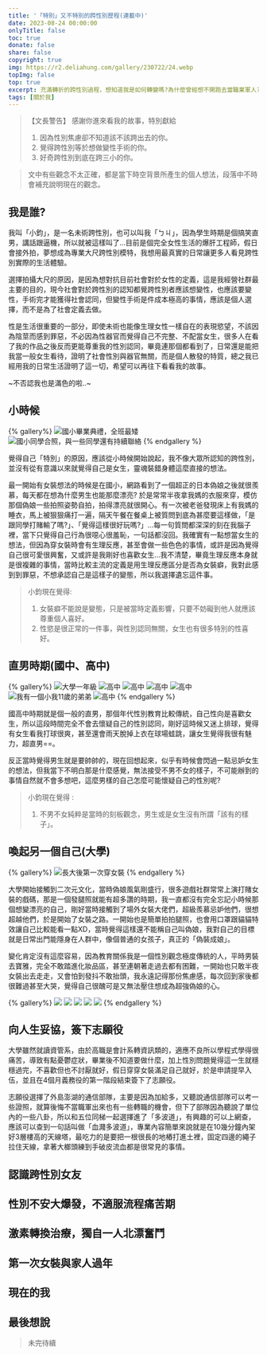```yaml
---
title: '「特別」又不特別的跨性別歷程(連載中)'
date: 2023-08-24 00:00:00
onlyTitle: false
toc: true
donate: false
share: false
copyright: true
img: https://r2.deliahung.com/gallery/230722/24.webp
topImg: false
top: true
excerpt: 充滿轉折的跨性別過程，想知道我是如何轉變嗎?為什麼曾經想不開跑去當職業軍人?想成為大尺模特的原因?特別獻給...因為性別焦慮卻不知道該不該跨出去的你、覺得跨性別等於想做變性手術的你或是好奇跨性別到底在跨三小的你。
tags: [關於我]
---
```


>【文長警告】
> 感謝你進來看我的故事，特別獻給
> 1. 因為性別焦慮卻不知道該不該跨出去的你。
> 2. 覺得跨性別等於想做變性手術的你。
> 3. 好奇跨性別到底在跨三小的你。

> 文中有些觀念不太正確，都是當下時空背景所產生的個人想法，段落中不時會補充說明現在的觀念。

## 我是誰?

我叫「小鈞」，是一名未術跨性別，也可以叫我「ㄅㄐ」，因為學生時期是個搞笑直男，講話跟逼機，所以就被這樣叫了...目前是個完全女性生活的爆肝工程師，假日會接外拍，夢想成為專業大尺跨性別模特，我想用最真實的日常讓更多人看見跨性別實際的生活體驗。

選擇拍攝大尺的原因，是因為想對抗目前社會對於女性的定義，這是我經營社群最主要的目的，現今社會對於跨性別的認知都覺跨性別者應該想變性，也應該要變性，手術完才能獲得社會認同，但變性手術是件成本極高的事情，應該是個人選擇，而不是為了社會定義去做。

性是生活很重要的一部分，即使未術也能像生理女性一樣自在的表現慾望，不該因為陰莖而感到罪惡，不必因為性器官而覺得自己不完整、不配當女生，很多人在看了我的作品之後反而更能尊重我的性別認同，畢竟連那個都看到了，日常還是能把我當一般女生看待，證明了社會性別與器官無關，而是個人散發的特質，總之我已經用我的日常生活證明了這一切，希望可以再往下看看我的故事。

~不否認我也是滿色的啦..~

## 小時候

{% gallery%}
![國小畢業典禮，全班最矮](https://r2.deliahung.com/aboutMe/T1/01.webp)
![國小同學合照，與一些同學還有持續聯絡](https://r2.deliahung.com/aboutMe/T1/02.webp)
{% endgallery %}

覺得自己「特別」的原因，應該從小時候開始說起，我不像大眾所認知的跨性別，並沒有從有意識以來就覺得自己是女生，靈魂裝錯身體這麼直接的想法。

最一開始有女裝想法的時候是在國小，網路看到了一個超正的日本偽娘之後就很羨慕，每天都在想為什麼男生也能那麼漂亮? 於是常常半夜拿我媽的衣服來穿，模仿那個偽娘一些拍照姿勢自拍，拍得漂亮就很開心。有一次被老爸發現床上有我媽的睡衣，馬上被狠狠痛打一遍，隔天午餐在餐桌上被質問到底為甚麼要這樣做，「是跟同學打賭輸了嗎?」、「覺得這樣很好玩嗎?」...每一句質問都深深的刻在我腦子裡，當下只覺得自己行為很噁心很羞恥，一句話都沒回。我確實有一點想當女生的想法，但因為穿女裝時會有生理反應，甚至會做一些色色的事情，或許是因為覺得自己很可愛很興奮，又或許是我剛好也喜歡女生...我不清楚，畢竟生理反應本身就是很複雜的事情，當時比較主流的定義是用生理反應區分是否為女裝癖，我對此感到到罪惡，不想承認自己是這樣子的變態，所以我選擇遺忘這件事。

> 小鈞現在覺得:
> 1. 女裝癖不能說是變態，只是被當時定義影響，只要不妨礙到他人就應該尊重個人喜好。
> 2. 性慾是很正常的一件事，與性別認同無關，女生也有很多特別的性喜好。

## 直男時期(國中、高中)

{% gallery%}
![大學一年級](https://r2.deliahung.com/aboutMe/T2/03.webp)
![高中](https://r2.deliahung.com/aboutMe/T2/02.webp)
![高中](https://r2.deliahung.com/aboutMe/T2/01.webp)
![高中](https://r2.deliahung.com/aboutMe/T2/06.webp)
![高中](https://r2.deliahung.com/aboutMe/T2/04.webp)
![我有一個小我11歲的弟弟](https://r2.deliahung.com/aboutMe/T2/05.webp)
![高中](https://r2.deliahung.com/aboutMe/T2/07.webp)
{% endgallery %}

國高中時期就是個一般的直男，那個年代性別教育比較傳統，自己性向是喜歡女生，所以這段時間完全不會去懷疑自己的性別認同，剛好這時候又迷上排球，覺得有女生看我打球很爽，甚至還會雨天脫掉上衣在球場蛙跳，讓女生覺得我很有魅力，超直男==。

反正當時覺得男生就是要帥帥的，現在回想起來，似乎有時候會閃過一點忌妒女生的想法，但我當下不明白那是什麼感覺，無法接受不男不女的樣子，不可能辦到的事情自然就不會多想吧，這麼男樣的自己怎麼可能懷疑自己的性別呢?

> 小鈞現在覺得 :
> 1. 不男不女純粹是當時的刻板觀念，男生或是女生沒有所謂「該有的樣子」。

## 喚起另一個自己(大學)

{% gallery%}
![長大後第一次穿女裝](https://r2.deliahung.com/aboutMe/T3/04.webp)
{% endgallery %}

大學開始接觸到二次元文化，當時偽娘風氣剛盛行，很多遊戲社群常常上演打賭女裝的戲碼，那是一個發腿照就能有超多讚的時期，我一直都沒有完全忘記小時候那個想變漂亮的自己，剛好當時接觸到了場外女裝大佬們，超級羨慕忌妒他們，很想超越他們，於是開始了女裝之路。一開始也是簡單拍拍腿照，也會用口罩跟貓貓特效讓自己比較能看一點XD，當時覺得這樣還不能稱自己叫偽娘，我對自己的目標就是日常出門能隱身在人群中，像個普通的女孩子，真正的「偽裝成娘」。

變化肯定沒有這麼容易，因為教育關係我是一個性別觀念極度傳統的人，平時男裝去寶雅，完全不敢踏進化妝品區，甚至連朝著走過去都有困難，一開始也只敢半夜女裝出去走走，又會怕到發抖不敢抬頭，我永遠記得那份焦慮感，每次回到家後都很難過甚至大哭，覺得自己很醜可是又無法壓住想成為超強偽娘的心。

{% gallery%}
![](https://r2.deliahung.com/aboutMe/T3/01.webp)
![](https://r2.deliahung.com/aboutMe/T3/02.webp)
![](https://r2.deliahung.com/aboutMe/T3/03.webp)
![](https://r2.deliahung.com/aboutMe/T3/05.webp)
![](https://r2.deliahung.com/aboutMe/T3/06.webp)
{% endgallery %}

## 向人生妥協，簽下志願役

大學雖然就讀資管系，由於高職是會計系轉資訊類的，適應不良所以學程式學得很痛苦，導致有點憂鬱症狀，畢業後不知道要做什麼，加上性別問題覺得這一生就穩穩過完，不喜歡但也不討厭就好，假日穿穿女裝滿足自己就好，於是申請提早入伍，並且在4個月義務役的第一階段結束簽下了志願役。

志願役選擇了外島澎湖的通信部隊，主要是因為加給多，又聽說通信部隊可以考一些證照，就算後悔不當職軍出來也有一些轉職的機會，但下了部隊因為聽說了單位內的一些八卦，所以和五位同梯一起選擇進了「多波道」，有興趣的可以上網查，應該可以查到一句話叫做「血濺多波道」，專業內容簡單來說就是在10幾分鐘內架好3層樓高的天線塔，最吃力的是要把一根很長的地樁打進土裡，固定四邊的繩子拉住天線，拿著大榔頭練到手破皮流血都是很常見的事情。

## 認識跨性別女友

## 性別不安大爆發，不適服流程痛苦期

## 激素轉換治療，獨自一人北漂奮鬥

## 第一次女裝與家人過年

## 現在的我

## 最後想說

> 未完待續